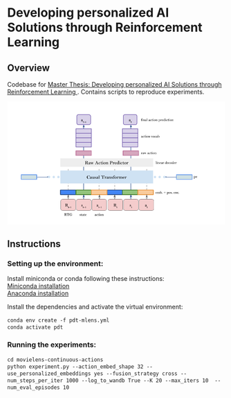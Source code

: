 
# Developing personalized AI Solutions through Reinforcement Learning

<!-- Md Siyam Sajeeb Khan (EN-52)\, Dogukan Sonmez (EN-52)\ -->


## Overview

Codebase for [Master Thesis: Developing personalized AI Solutions through Reinforcement Learning ](https://atc.bmwgroup.net/confluence/x/kVKz8).
Contains scripts to reproduce experiments.

![image info](./architecture.png)

## Instructions

### Setting up the environment:
Install miniconda or conda following these instructions: <br>
[Miniconda installation](https://docs.conda.io/projects/miniconda/en/latest/) <br>
[Anaconda installation](https://docs.anaconda.com/free/anaconda/install/index.html)

Install the dependencies and activate the virtual environment:
```
conda env create -f pdt-mlens.yml
conda activate pdt
```

### Running the experiments:<br>
```
cd movielens-continuous-actions
python experiment.py --action_embed_shape 32 --use_personalized_embeddings yes --fusion_strategy cross --num_steps_per_iter 1000 --log_to_wandb True --K 20 --max_iters 10  --num_eval_episodes 10
```
